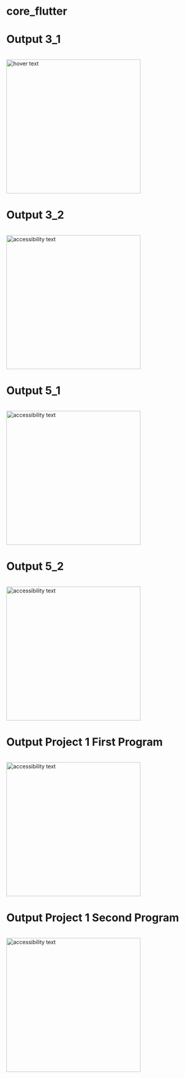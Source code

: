 # core_flutter


<p align="center">
 <h1> Output 3_1</h1><br/>
  <img src="https://github.com/ronak3250/core_flutter/blob/main/Images/3_1output.png" width="350" title="hover text"><br/>
    <h1> Output 3_2</h1><br/>
  <img src="https://github.com/ronak3250/core_flutter/blob/main/Images/3_2output.png" width="350" alt="accessibility text">
   <h1> Output 5_1</h1><br/>
  <img src="https://github.com/ronak3250/core_flutter/blob/main/Images/output_5_1.jpg" width="350" alt="accessibility text">
   <h1> Output 5_2</h1><br/>
  <img src="https://github.com/ronak3250/core_flutter/blob/main/Images/5_2-ouput.png" width="350" alt="accessibility text">
   <h1> Output Project 1 First Program</h1><br/>
  <img src="https://github.com/ronak3250/core_flutter/blob/main/Images/project_1_first.png" width="350" alt="accessibility text">
   <h1> Output Project 1 Second Program</h1><br/>
  <img src="https://github.com/ronak3250/core_flutter/blob/main/Images/project_1_second.png" width="350" alt="accessibility text">
</p>

